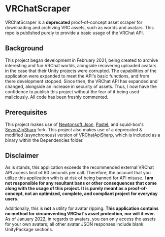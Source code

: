 # VRChatScraper
VRChatScraper is a **deprecated** proof-of-concept asset scraper for downloading and archiving VRC assets, such as worlds and avatars.
This repo is published purely to provide a basic usage of the VRChat API.

## Background
This project began development in February 2021, being created to archive interesting and fun VRChat worlds, alongside recovering uploaded avatars in the case that their Unity projects were corrupted.
The capabilities of the application were expanded to meet the API's basic functions, and from there development stopped.
Since then, the VRChat API has expanded and changed, alongside an increase in security of assets.
Thus, I now have the confidence to publish this project without the fear of it being used maliciously.
All code has been freshly commented.

## Prerequisites
This project makes use of <a href="https://github.com/JamesNK/Newtonsoft.Json">Newtonsoft.Json</a>, <a href="https://github.com/silkfire/Pastel">Pastel</a>, and squid-box's <a href="https://github.com/squid-box/SevenZipSharp">SevenZipSharp</a> fork.
This project also makes use of a deprecated & modified (asynchronous) version of <a href="https://github.com/vrchatapi/vrchatapi-csharp">VRChatApiSharp</a>, which is included as a binary within the Dependencies folder.

## Disclaimer
As is stands, this application exceeds the recommended external VRChat API access limit of 60 seconds per call.
Therefore, the account that you utilize this application with is at risk of being banned for API misuse.
**I am not responsible for any resultant bans or other consequences that come along with the usage of this project. It is purely meant as a proof-of-concept, not an optimized, complete, and compliant project for everyday users.**

Additionally, this is **not** a utility for avatar ripping.
**This application contains no method for circumventing VRChat's asset protection, nor will it ever.**
As of January 2022, in regards to avatars, you can only access the assets for your own avatars; all other avatar JSON responses include blank UnityPackage sections.
